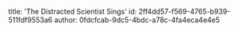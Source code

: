 title: 'The Distracted Scientist Sings'
id: 2ff4dd57-f569-4765-b939-511fdf9553a6
author: 0fdcfcab-9dc5-4bdc-a78c-4fa4eca4e4e5
